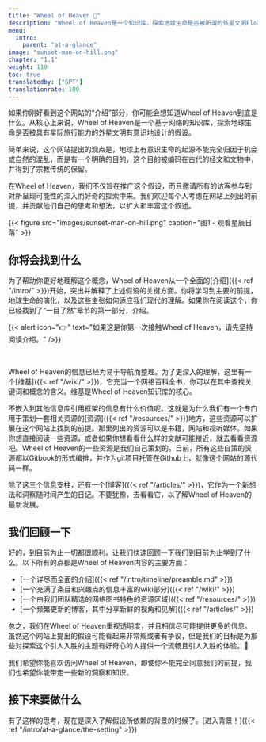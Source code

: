 ```yaml
---
title: "Wheel of Heaven 🌌"
description: "Wheel of Heaven是一个知识库，探索地球生命是否被所谓的外星文明Elohim有意识地设计的工作假设。"
menu:
  intro:
    parent: "at-a-glance"
image: "sunset-man-on-hill.png"
chapter: "1.1"
weight: 110
toc: true
translatedby: ["GPT"]
translationrate: 100
---
```


如果你刚好看到这个网站的“介绍”部分，你可能会想知道Wheel of Heaven到底是什么。从核心上来说，Wheel of Heaven是一个基于网络的知识库，探索地球生命是否被具有星际旅行能力的外星文明有意识地设计的假设。

简单来说，这个网站提出的观点是，地球上有意识生命的起源不能完全归因于机会或自然的混乱，而是有一个明确的目的，这个目的被编码在古代的经文和文物中，并得到了宗教传统的保留。

在Wheel of Heaven，我们不仅旨在推广这个假设，而且邀请所有的访客参与到对所呈现可能性的深入而好奇的探索中来。我们欢迎每个人考虑在网站上列出的前提，并贡献他们自己的思考和想法，以扩大和丰富这个叙述。

{{< figure src="images/sunset-man-on-hill.png" caption="图1 - 观看星辰日落" >}}

## 你将会找到什么

为了帮助你更好地理解这个概念，Wheel of Heaven从一个全面的[介绍]({{< ref "/intro/" >}})开始，突出并解释了上述假设的关键方面。你将学习到主要的前提，地球生命的演化，以及这些主张如何适应我们现代的理解。如果你在阅读这个，你已经找到了“一目了然”章节的第一部分，介绍。

{{< alert icon="👉" text="如果这是你第一次接触Wheel of Heaven，请先坚持阅读介绍。" />}}

<br>

Wheel of Heaven的信息已经为易于导航而整理。为了更深入的理解，这里有一个[维基]({{< ref "/wiki/" >}})，它充当一个网络百科全书，你可以在其中查找关键词和概念的含义。维基是Wheel of Heaven知识库的核心。

不嵌入到其他信息库引用框架的信息有什么价值呢。这就是为什么我们有一个专门用于策划一套相关资源的[资源]({{< ref "/resources/" >}})地方，这些资源可以扩展在这个网站上找到的前提。那里列出的资源可以是书籍，网站和视听媒体。如果你想直接阅读一些资源，或者如果你想看看什么样的文献可能接近，就去看看资源吧。Wheel of Heaven的一些资源是我们自己策划的。目前，所有这些自策的资源都以Gitbook的形式编排，并作为git项目托管在Github上，就像这个网站的源代码一样。

除了这三个信息支柱，还有一个[博客]({{< ref "/articles/" >}})，它作为一个新想法和洞察随时间产生的日记。不要犹豫，去看看它，以了解Wheel of Heaven的最新发展。

## 我们回顾一下

好的，到目前为止一切都很顺利。让我们快速回顾一下我们到目前为止学到了什么。以下所有的点都是Wheel of Heaven内容的主要方面：

- [一个详尽而全面的介绍]({{< ref "/intro/timeline/preamble.md" >}})
- [一个充满了条目和兴趣点的信息丰富的wiki部分]({{< ref "/wiki/" >}})
- [一个由我们团队精选的网络图书特色的资源区域]({{< ref "/resources/" >}})
- [一个频繁更新的博客，其中分享新鲜的视角和见解]({{< ref "/articles/" >}})

总之，我们在Wheel of Heaven重视透明度，并且相信尽可能提供更多的信息。虽然这个网站上提出的假设可能看起来非常规或者有争议，但是我们的目标是为那些对探索这个引人入胜的主题有好奇心的人提供一个流畅且引人入胜的体验。🙏

我们希望你能喜欢访问Wheel of Heaven，即使你不能完全同意我们的前提，我们也希望你能带走一些新的洞察和知识。

## 接下来要做什么

有了这样的思考，现在是深入了解假设所依赖的背景的时候了。[进入背景！]({{< ref "/intro/at-a-glance/the-setting" >}})
